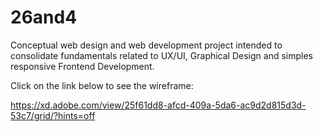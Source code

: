 # 26and4

Conceptual web design and web development project intended to consolidate fundamentals related to UX/UI, Graphical Design and simples responsive Frontend Development.

Click on the link below to see the wireframe:

https://xd.adobe.com/view/25f61dd8-afcd-409a-5da6-ac9d2d815d3d-53c7/grid/?hints=off
